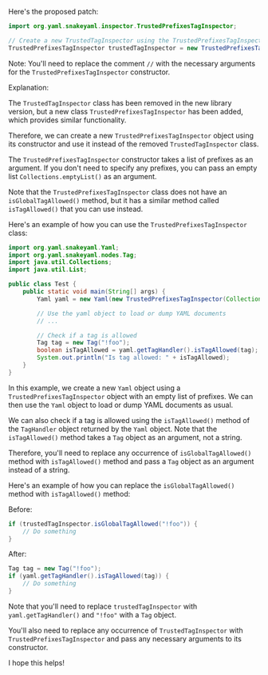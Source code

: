 Here's the proposed patch:
```java
import org.yaml.snakeyaml.inspector.TrustedPrefixesTagInspector;

// Create a new TrustedTagInspector using the TrustedPrefixesTagInspector constructor
TrustedPrefixesTagInspector trustedTagInspector = new TrustedPrefixesTagInspector(/* pass any necessary arguments here */);
```
Note: You'll need to replace the comment `//` with the necessary arguments for the `TrustedPrefixesTagInspector` constructor.

Explanation:

The `TrustedTagInspector` class has been removed in the new library version, but a new class `TrustedPrefixesTagInspector` has been added, which provides similar functionality.

Therefore, we can create a new `TrustedPrefixesTagInspector` object using its constructor and use it instead of the removed `TrustedTagInspector` class.

The `TrustedPrefixesTagInspector` constructor takes a list of prefixes as an argument. If you don't need to specify any prefixes, you can pass an empty list `Collections.emptyList()` as an argument.

Note that the `TrustedPrefixesTagInspector` class does not have an `isGlobalTagAllowed()` method, but it has a similar method called `isTagAllowed()` that you can use instead.

Here's an example of how you can use the `TrustedPrefixesTagInspector` class:
```java
import org.yaml.snakeyaml.Yaml;
import org.yaml.snakeyaml.nodes.Tag;
import java.util.Collections;
import java.util.List;

public class Test {
    public static void main(String[] args) {
        Yaml yaml = new Yaml(new TrustedPrefixesTagInspector(Collections.emptyList()));

        // Use the yaml object to load or dump YAML documents
        // ...

        // Check if a tag is allowed
        Tag tag = new Tag("!foo");
        boolean isTagAllowed = yaml.getTagHandler().isTagAllowed(tag);
        System.out.println("Is tag allowed: " + isTagAllowed);
    }
}
```
In this example, we create a new `Yaml` object using a `TrustedPrefixesTagInspector` object with an empty list of prefixes. We can then use the `Yaml` object to load or dump YAML documents as usual.

We can also check if a tag is allowed using the `isTagAllowed()` method of the `TagHandler` object returned by the `Yaml` object. Note that the `isTagAllowed()` method takes a `Tag` object as an argument, not a string.

Therefore, you'll need to replace any occurrence of `isGlobalTagAllowed()` method with `isTagAllowed()` method and pass a `Tag` object as an argument instead of a string.

Here's an example of how you can replace the `isGlobalTagAllowed()` method with `isTagAllowed()` method:

Before:
```java
if (trustedTagInspector.isGlobalTagAllowed("!foo")) {
    // Do something
}
```
After:
```java
Tag tag = new Tag("!foo");
if (yaml.getTagHandler().isTagAllowed(tag)) {
    // Do something
}
```
Note that you'll need to replace `trustedTagInspector` with `yaml.getTagHandler()` and `"!foo"` with a `Tag` object.

You'll also need to replace any occurrence of `TrustedTagInspector` with `TrustedPrefixesTagInspector` and pass any necessary arguments to its constructor.

I hope this helps!